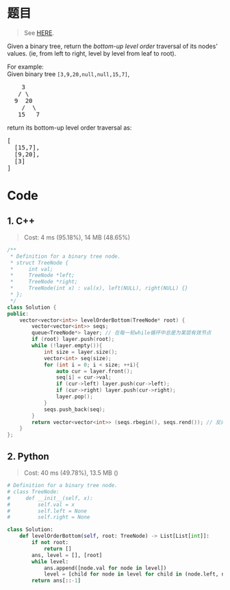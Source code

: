 # 题目

> See [HERE](https://leetcode.com/problems/binary-tree-level-order-traversal-ii/).

<div><p>Given a binary tree, return the <i>bottom-up level order</i> traversal of its nodes' values. (ie, from left to right, level by level from leaf to root).</p>

<p>
For example:<br>
Given binary tree <code>[3,9,20,null,null,15,7]</code>,<br>
</p><pre>    3
   / \
  9  20
    /  \
   15   7
</pre>
<p></p>
<p>
return its bottom-up level order traversal as:<br>
</p><pre>[
  [15,7],
  [9,20],
  [3]
]
</pre>
<p></p></div>

# Code

## 1. C++

> Cost: 4 ms (95.18%), 14 MB (48.65%)

```C++
/**
 * Definition for a binary tree node.
 * struct TreeNode {
 *     int val;
 *     TreeNode *left;
 *     TreeNode *right;
 *     TreeNode(int x) : val(x), left(NULL), right(NULL) {}
 * };
 */
class Solution {
public:
    vector<vector<int>> levelOrderBottom(TreeNode* root) {
        vector<vector<int>> seqs;
        queue<TreeNode*> layer; // 在每一轮while循环中总是为某层有效节点
        if (root) layer.push(root);
        while (!layer.empty()){
            int size = layer.size();
            vector<int> seq(size);
            for (int i = 0; i < size; ++i){
                auto cur = layer.front();
                seq[i] = cur->val;
                if (cur->left) layer.push(cur->left);
                if (cur->right) layer.push(cur->right);
                layer.pop();
            }
            seqs.push_back(seq);
        }
        return vector<vector<int>> (seqs.rbegin(), seqs.rend()); // 反向迭代器
    }
};
```

## 2. Python

> Cost: 40 ms (49.78%), 13.5 MB ()

```python
# Definition for a binary tree node.
# class TreeNode:
#     def __init__(self, x):
#         self.val = x
#         self.left = None
#         self.right = None

class Solution:
    def levelOrderBottom(self, root: TreeNode) -> List[List[int]]:
        if not root:
            return []
        ans, level = [], [root]
        while level:
            ans.append([node.val for node in level])
            level = [child for node in level for child in (node.left, node.right) if child]
        return ans[::-1]
```
